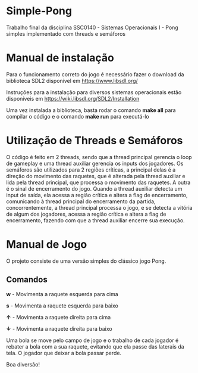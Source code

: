 # Simple-Pong
Trabalho final da disciplina SSC0140 - Sistemas Operacionais I - Pong simples implementado com threads e semáforos

# Manual de instalação

Para o funcionamento correto do jogo é necessário fazer o download da biblioteca SDL2 disponível em https://www.libsdl.org/

Instruções para a instalação para diversos sistemas operacionais estão disponíveis em https://wiki.libsdl.org/SDL2/Installation

Uma vez instalada a biblioteca, basta rodar o comando **make all** para compilar o código e o comando **make run** para executá-lo

# Utilização de Threads e Semáforos

O código é feito em 2 threads, sendo que a thread principal gerencia o loop de gameplay e uma thread auxiliar gerencia os inputs dos jogadores. Os semáforos são utilizados para 2 regiões críticas, a principal delas é a direção do movimento das raquetes, que é alterada pela thread auxiliar e lida pela thread principal, que processa o movimento das raquetes. A outra é o sinal de encerramento do jogo. Quando a thread auxiliar detecta um input de saída, ela acessa a região crítica e altera a flag de encerramento, comunicando à thread principal do encerramento da partida, concorrentemente, a thread principal processa o jogo, e se detecta a vitória de algum dos jogadores, acessa a região crítica e altera a flag de encerramento, fazendo com que a thread auxiliar encerre sua execução.

# Manual de Jogo

O projeto consiste de uma versão simples do clássico jogo Pong. 

## Comandos

**w** - Movimenta a raquete esquerda para cima

**s** - Movimenta a raquete esquerda para baixo

**&uarr;** - Movimenta a raquete direita para cima

**&darr;** - Movimenta a raquete direita para baixo

Uma bola se move pelo campo de jogo e o trabalho de cada jogador é rebater a bola com a sua raquete, evitando que ela passe das laterais da tela. O jogador que deixar a bola passar perde.

Boa diversão!
